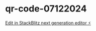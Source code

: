 # qr-code-07122024

[Edit in StackBlitz next generation editor ⚡️](https://stackblitz.com/~/github.com/royboy31/qr-code-07122024)